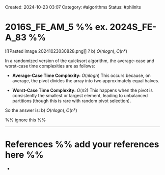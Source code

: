 Created: 2024-10-23 03:07
Category: #algorithms
Status: #philnits



# 2016S_FE_AM_5 %% ex. 2024S_FE-A_83 %%

![[Pasted image 20241023030828.png]]
?
b) $O(n log n), O(n²)$

In a randomized version of the quicksort algorithm, the average-case and worst-case time complexities are as follows:

- **Average-Case Time Complexity:** $O(nlogn)$
    This occurs because, on average, the pivot divides the array into two approximately equal halves.

- **Worst-Case Time Complexity:** $O(n2)$
    This happens when the pivot is consistently the smallest or largest element, leading to unbalanced partitions (though this is rare with random pivot selection).

So the answer is:
b) $O(n log n), O(n²)$

%% ignore this %%
<!--SR:!2025-03-27,1,230-->
---









# References %% add your references here %%
- 